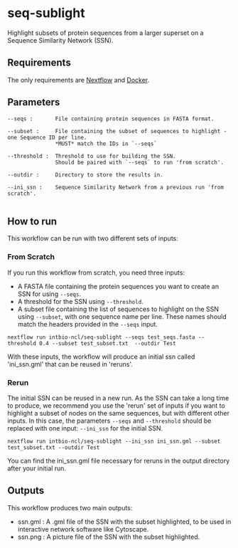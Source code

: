 # seq-sublight
Highlight subsets of protein sequences from a larger superset on a Sequence Similarity Network (SSN).

## Requirements
The only requirements are [Nextflow](https://www.nextflow.io/) and [Docker](https://www.docker.com/).

## Parameters

```
--seqs :       File containing protein sequences in FASTA format.

--subset :     File containing the subset of sequences to highlight - one Sequence ID per line.
               *MUST* match the IDs in `--seqs`

--threshold :  Threshold to use for building the SSN.
               Should be paired with `--seqs` to run 'from scratch'.

--outdir :     Directory to store the results in.

--ini_ssn :    Sequence Similarity Network from a previous run 'from scratch'.
               
```

## How to run

This workflow can be run with two different sets of inputs:

### From Scratch

If you run this workflow from scratch, you need three inputs:
* A FASTA file containing the protein sequences you want to create an SSN for using `--seqs`.
* A threshold for the SSN using `--threshold`.
* A subset file containing the list of sequences to highlight on the SSN using `--subset`, with one sequence name per line. These names should match the headers provided in the `--seqs` input.
```
nextflow run intbio-ncl/seq-sublight --seqs test_seqs.fasta --threshold 0.4 --subset test_subset.txt  --outdir Test
```

With these inputs, the workflow will produce an initial ssn called 'ini_ssn.gml' that can be reused in 'reruns'.

### Rerun

The initial SSN can be reused in a new run. As the SSN can take a long time to produce, we recommend you use the 'rerun' set of inputs if you want to highlight a subset of nodes on the same sequences, but with different other inputs.
In this case, the parameters `--seqs` and `--threshold` should be replaced with one input: `--ini_ssn` for the initial SSN.

```
nextflow run intbio-ncl/seq-sublight --ini_ssn ini_ssn.gml --subset test_subset.txt --outdir Test
```
You can find the ini_ssn.gml file necessary for reruns in the output directory after your initial run.

## Outputs
This workflow produces two main outputs: 

* ssn.gml : A .gml file of the SSN with the subset highlighted, to be used in interactive network software like Cytoscape.
* ssn.png : A picture file of the SSN with the subset highlighted.
